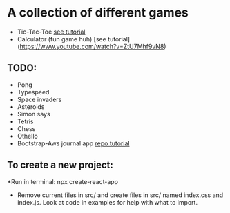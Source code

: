 # A collection of different games
 * Tic-Tac-Toe [see tutorial](https://reactjs.org/tutorial/tutorial.html#setup-option-2-local-development-environment)
 * Calculator (fun game huh) [see tutorial] (https://www.youtube.com/watch?v=ZtU7Mhf9vN8)
 
## TODO:
 * Pong
 * Typespeed 
 * Space invaders
 * Asteroids
 * Simon says
 * Tetris
 * Chess
 * Othello
 * Bootstrap-Aws journal app [repo tutorial](https://github.com/richardzcode/Journal-AWS-Amplify-Tutorial/tree/master/step-01)

 ## To create a new project:
 *Run in terminal: npx create-react-app <APP-NAME>
 * Remove current files in src/ and create files in src/ named index.css and index.js. Look at code in examples for help with what to import.